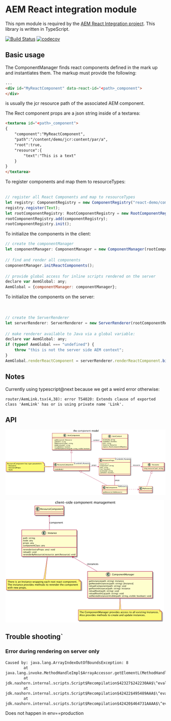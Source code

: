 # AEM React integration module

This npm module  is required by the [AEM React Integration project](http://www.github.com/sinnerschrader/aem-react).
This library is written in TypeScript.

[![Build Status](https://travis-ci.org/sinnerschrader/aem-react-js.svg?branch=master)](https://travis-ci.org/sinnerschrader/aem-react-js)
[![codecov](https://codecov.io/gh/sinnerschrader/aem-react-js/branch/master/graph/badge.svg)](https://codecov.io/gh/sinnerschrader/aem-react-js)



## Basic usage

The ComponentManager finds react components defined in the mark up and instantiates them. The markup must provide the following:

```html
...
<div id="MyReactComponent" data-react-id="<path>_component">
</div>
```   

<path> is usually the jcr resource path of the associated AEM component.

The Rect component props are a json string inside of a textarea:

```html
<textarea id="<path>_component">
{
    "component":"MyReactComponent",
    "path":"/content/demo/jcr:content/par/a",
    "root":true,
    "resource":{
        "text":"This is a text"
    }
}
</textarea>

``` 

To register components and map them to resourceTypes:

```javascript

// register all React Components and map to resourceTypes
let registry: ComponentRegistry = new ComponentRegistry("react-demo/components");
registry.register(Text);
let rootComponentRegistry: RootComponentRegistry = new RootComponentRegistry();
rootComponentRegistry.add(componentRegistry);
rootComponentRegistry.init();
``` 

To initialize the components in the client:

```javascript
// create the componentManager
let componentManager: ComponentManager = new ComponentManager(rootComponentRegistry);

// find and render all components
componentManager.initReactComponents();

// provide global access for inline scripts rendered on the server
declare var AemGlobal: any;
AemGlobal = {componentManager: componentManager};

```  

To initialize the components on the server:

```javascript


// create the ServerRenderer
let serverRenderer: ServerRenderer = new ServerRenderer(rootComponentRegistry);

// make renderer available to Java via a global variable:
declare var AemGlobal: any;
if (typeof AemGlobal === "undefined") {
    throw "this is not the server side AEM context";
}
AemGlobal.renderReactComponent = serverRenderer.renderReactComponent.bind(serverRenderer);

```  

## Notes

Currently using typescript@next because we get a weird error otherwise:

````
router/AemLink.tsx(4,38): error TS4020: Extends clause of exported class 'AemLink' has or is using private name 'Link'.
````

## API



![the model](model.png)


![client side component management](clientside.png)


## Trouble shooting`

### Error during rendering on server only

```
Caused by: java.lang.ArrayIndexOutOfBoundsException: 8
        at java.lang.invoke.MethodHandleImpl$ArrayAccessor.getElementL(MethodHandleImpl.java:130)
        at jdk.nashorn.internal.scripts.Script$Recompilation$42327$242230AA$\^eval\_.L:6890$instantiateReactComponent(<eval>:6975)
        at jdk.nashorn.internal.scripts.Script$Recompilation$42422$495489AAA$\^eval\_.L:14349$instantiateChild(<eval>:14379)
        at jdk.nashorn.internal.scripts.Script$Recompilation$42420$464731AAAA$\^eval\_.L:13343$traverseAllChildrenImpl(<eval>:13445)
```
Does not happen in env==production
